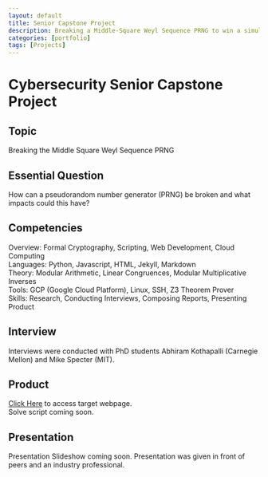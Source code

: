 ```yaml
---
layout: default
title: Senior Capstone Project
description: Breaking a Middle-Square Weyl Sequence PRNG to win a simulated lottery
categories: [portfolio]
tags: [Projects]
---
```


# Cybersecurity Senior Capstone Project

## Topic

Breaking the Middle Square Weyl Sequence PRNG

## Essential Question

How can a pseudorandom number generator (PRNG) be broken and what impacts could this have?

## Competencies

Overview: Formal Cryptography, Scripting, Web Development, Cloud Computing
<br>
Languages: Python, Javascript, HTML, Jekyll, Markdown
<br>
Theory: Modular Arithmetic, Linear Congruences, Modular Multiplicative Inverses
<br>
Tools: GCP (Google Cloud Platform), Linux, SSH, Z3 Theorem Prover
<br>
Skills: Research, Conducting Interviews, Composing Reports, Presenting Product

## Interview

Interviews were conducted with PhD students Abhiram Kothapalli (Carnegie Mellon) and Mike Specter (MIT).

## Product

[Click Here](/2020/10/16/capstone-demo.html) to access target webpage.
<br>
Solve script coming soon.

## Presentation

Presentation Slideshow coming soon. Presentation was given in front of peers and an industry professional.